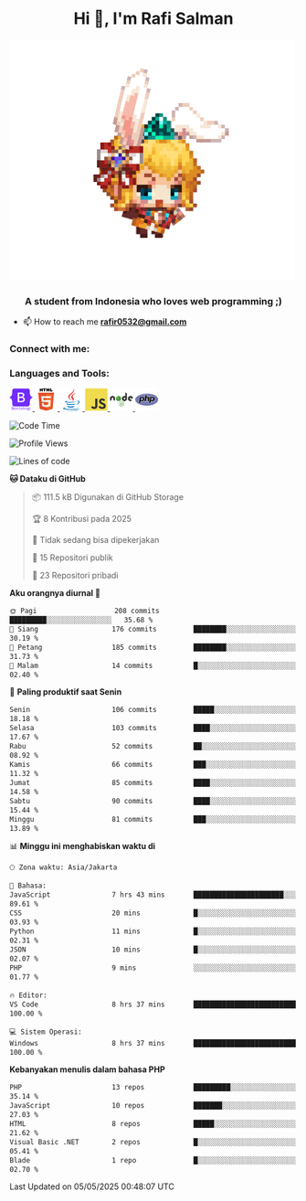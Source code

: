 <h1 align="center">Hi 👋, I'm Rafi Salman</h1>
<img src="img/lp.gif" /> 
<h3 align="center">A student from Indonesia who loves web programming ;)</h3>

- 📫 How to reach me **rafir0532@gmail.com**

<h3 align="left">Connect with me:</h3>
<p align="left">
</p>

<h3 align="left">Languages and Tools:</h3>
<p align="left"> <a href="https://getbootstrap.com" target="_blank" rel="noreferrer"> <img src="https://raw.githubusercontent.com/devicons/devicon/master/icons/bootstrap/bootstrap-plain-wordmark.svg" alt="bootstrap" width="40" height="40"/> </a> <a href="https://www.w3.org/html/" target="_blank" rel="noreferrer"> <img src="https://raw.githubusercontent.com/devicons/devicon/master/icons/html5/html5-original-wordmark.svg" alt="html5" width="40" height="40"/> </a> <a href="https://www.java.com" target="_blank" rel="noreferrer"> <img src="https://raw.githubusercontent.com/devicons/devicon/master/icons/java/java-original.svg" alt="java" width="40" height="40"/> </a> <a href="https://developer.mozilla.org/en-US/docs/Web/JavaScript" target="_blank" rel="noreferrer"> <img src="https://raw.githubusercontent.com/devicons/devicon/master/icons/javascript/javascript-original.svg" alt="javascript" width="40" height="40"/> </a> <a href="https://nodejs.org" target="_blank" rel="noreferrer"> <img src="https://raw.githubusercontent.com/devicons/devicon/master/icons/nodejs/nodejs-original-wordmark.svg" alt="nodejs" width="40" height="40"/> </a> <a href="https://www.php.net" target="_blank" rel="noreferrer"> <img src="https://raw.githubusercontent.com/devicons/devicon/master/icons/php/php-original.svg" alt="php" width="40" height="40"/> </a> </p>

<!--START_SECTION:waka-->
![Code Time](http://img.shields.io/badge/Code%20Time-392%20hrs%2016%20mins-blue)

![Profile Views](http://img.shields.io/badge/Profil%20dilihat-0-blue)

![Lines of code](https://img.shields.io/badge/Sejak%20Hello%20World%20aku%20telah%20menulis-1.8%20million%20baris%20kode-blue)

**🐱 Dataku di GitHub** 

> 📦 111.5 kB Digunakan di GitHub Storage 
 > 
> 🏆 8 Kontribusi pada 2025
 > 
> 🚫 Tidak sedang bisa dipekerjakan
 > 
> 📜 15 Repositori publik 
 > 
> 🔑 23 Repositori pribadi 
 > 
**Aku orangnya diurnal 🐤** 

```text
🌞 Pagi                   208 commits         █████████░░░░░░░░░░░░░░░░   35.68 % 
🌆 Siang                  176 commits         ████████░░░░░░░░░░░░░░░░░   30.19 % 
🌃 Petang                 185 commits         ████████░░░░░░░░░░░░░░░░░   31.73 % 
🌙 Malam                  14 commits          █░░░░░░░░░░░░░░░░░░░░░░░░   02.40 % 
```
📅 **Paling produktif saat Senin** 

```text
Senin                    106 commits         █████░░░░░░░░░░░░░░░░░░░░   18.18 % 
Selasa                   103 commits         ████░░░░░░░░░░░░░░░░░░░░░   17.67 % 
Rabu                     52 commits          ██░░░░░░░░░░░░░░░░░░░░░░░   08.92 % 
Kamis                    66 commits          ███░░░░░░░░░░░░░░░░░░░░░░   11.32 % 
Jumat                    85 commits          ████░░░░░░░░░░░░░░░░░░░░░   14.58 % 
Sabtu                    90 commits          ████░░░░░░░░░░░░░░░░░░░░░   15.44 % 
Minggu                   81 commits          ███░░░░░░░░░░░░░░░░░░░░░░   13.89 % 
```


📊 **Minggu ini menghabiskan waktu di** 

```text
🕑︎ Zona waktu: Asia/Jakarta

💬 Bahasa: 
JavaScript               7 hrs 43 mins       ██████████████████████░░░   89.61 % 
CSS                      20 mins             █░░░░░░░░░░░░░░░░░░░░░░░░   03.93 % 
Python                   11 mins             █░░░░░░░░░░░░░░░░░░░░░░░░   02.31 % 
JSON                     10 mins             █░░░░░░░░░░░░░░░░░░░░░░░░   02.07 % 
PHP                      9 mins              ░░░░░░░░░░░░░░░░░░░░░░░░░   01.77 % 

🔥 Editor: 
VS Code                  8 hrs 37 mins       █████████████████████████   100.00 % 

💻 Sistem Operasi: 
Windows                  8 hrs 37 mins       █████████████████████████   100.00 % 
```

**Kebanyakan menulis dalam bahasa PHP** 

```text
PHP                      13 repos            █████████░░░░░░░░░░░░░░░░   35.14 % 
JavaScript               10 repos            ███████░░░░░░░░░░░░░░░░░░   27.03 % 
HTML                     8 repos             █████░░░░░░░░░░░░░░░░░░░░   21.62 % 
Visual Basic .NET        2 repos             █░░░░░░░░░░░░░░░░░░░░░░░░   05.41 % 
Blade                    1 repo              █░░░░░░░░░░░░░░░░░░░░░░░░   02.70 % 
```




 Last Updated on 05/05/2025 00:48:07 UTC
<!--END_SECTION:waka-->
